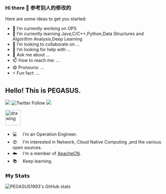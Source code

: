 ### Hi there 👋 参考别人的修改的

<!--
**PEGASUS1993/PEGASUS1993** is a ✨ _special_ ✨ repository because its `README.md` (this file) appears on your GitHub profile.
-->
Here are some ideas to get you started:

- 🔭 I’m currently working on OPS
- 🌱 I’m currently learning Java,C/C++,Python,Data Structures and Algorithm Analysis,Deep Learning
- 👯 I’m looking to collaborate on ...
- 🤔 I’m looking for help with ...
- 💬 Ask me about ...
- 📫 How to reach me: ...
- 😄 Pronouns: ...
- ⚡ Fun fact: ...

## Hello! **This is PEGASUS.**

![](https://visitor-badge.glitch.me/badge?page_id=PEGASUS1993.PEGASUS1993)
![Twitter Follow](https://img.shields.io/twitter/follow/sufuf3149?label=%40sufuf3149&style=social)
[![](https://img.shields.io/badge/Telegram-%40sufuf3-blue)](https://t.me/sufuf3)


<img src="https://i.imgur.com/p8lftEG.png" alt="drawing" width="50"/> 　
- 💻  　I'm an Operation Engineer.
- 😍  　I'm interested in Network, Cloud Native Computing ,and the various open sources.
- ☁️  　I'm a member of [ApacheCN](https://github.com/apachecn).
- 📚  　Keep learning.


### 𝗠𝘆 𝗦𝘁𝗮𝘁𝘀
![PEGASUS1993's GitHub stats](https://github-readme-stats.vercel.app/api?username=PEGASUS1993&show_icons=true&theme=cobalt)
